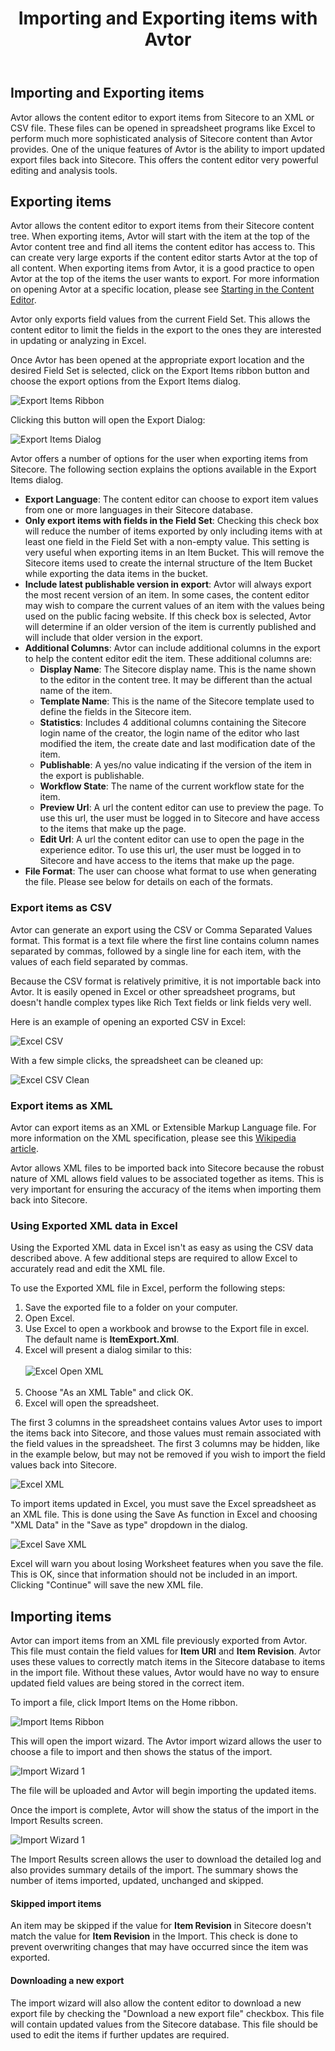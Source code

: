 ﻿---
title: Importing and Exporting items with Avtor
layout: AvtorLayout
---

## Importing and Exporting items
Avtor allows the content editor to export items from Sitecore to an XML or CSV file. These files can be opened in spreadsheet programs like Excel to perform much more sophisticated analysis of Sitecore content than Avtor provides. One of the unique features of Avtor is the ability to import updated export files back into Sitecore. This offers the content editor very powerful editing and analysis tools.

## Exporting items
Avtor allows the content editor to export items from their Sitecore content tree. When exporting items, Avtor will start with the item at the top of the Avtor content tree and find all items the content editor has access to. This can create very large exports if the content editor starts Avtor at the top of all content. When exporting items from Avtor, it is a good practice to open Avtor at the top of the items the user wants to export. For more information on opening Avtor at a specific location, please see [Starting in the Content Editor](/avtor/gettingstarted.html#starting-in-the-content-editor).

Avtor only exports field values from the current Field Set. This allows the content editor to limit the fields in the export to the ones they are interested in updating or analyzing in Excel.

Once Avtor has been opened at the appropriate export location and the desired Field Set is selected, click on the Export Items ribbon button and choose the export options from the Export Items dialog.

![Export Items Ribbon](/Images/Avtor/ImportExport_ExportItemsRibbon.png)

Clicking this button will open the Export Dialog:

![Export Items Dialog](/Images/Avtor/ImportExport_ExportItemsDialog.png)

Avtor offers a number of options for the user when exporting items from Sitecore. The following section explains the options available in the Export Items dialog.

- **Export Language**: The content editor can choose to export item values from one or more languages in their Sitecore database. 
- **Only export items with fields in the Field Set**: Checking this check box will reduce the number of items exported by only including items with at least one field in the Field Set with a non-empty value. This setting is very useful when exporting items in an Item Bucket. This will remove the Sitecore items used to create the internal structure of the Item Bucket while exporting the data items in the bucket.
- **Include latest publishable version in export**: Avtor will always export the most recent version of an item. In some cases, the content editor may wish to compare the current values of an item with the values being used on the public facing website. If this check box is selected, Avtor will determine if an older version of the item is currently published and will include that older version in the export.
- **Additional Columns**: Avtor can include additional columns in the export to help the content editor edit the item. These additional columns are:
	- **Display Name**: The Sitecore display name. This is the name shown to the editor in the content tree. It may be different than the actual name of the item.
    - **Template Name**: This is the name of the Sitecore template used to define the fields in the Sitecore item.
    - **Statistics**: Includes 4 additional columns containing the Sitecore login name of the creator, the login name of the editor who last modified the item, the create date and last modification date of the item.
	- **Publishable**: A yes/no value indicating if the version of the item in the export is publishable.
	- **Workflow State**: The name of the current workflow state for the item.
    - **Preview Url**: A url the content editor can use to preview the page. To use this url, the user must be logged in to Sitecore and have access to the items that make up the page.
    - **Edit Url**: A url the content editor can use to open the page in the experience editor. To use this url, the user must be logged in to Sitecore and have access to the items that make up the page.
- **File Format**: The user can choose what format to use when generating the file. Please see below for details on each of the formats.

### Export items as CSV
Avtor can generate an export using the CSV or Comma Separated Values format. This format is a text file where the first line contains column names separated by commas, followed by a single line for each item, with the values of each field separated by commas.

Because the CSV format is relatively primitive, it is not importable back into Avtor. It is easily opened in Excel or other spreadsheet programs, but doesn't handle complex types like Rich Text fields or link fields very well.

Here is an example of opening an exported CSV in Excel:

![Excel CSV](/Images/Avtor/ImportExport_ExcelCSV.png)

With a few simple clicks, the spreadsheet can be cleaned up:

![Excel CSV Clean](/Images/Avtor/ImportExport_ExcelCSVClean.png)

### Export items as XML
Avtor can export items as an XML or Extensible Markup Language file. For more information on the XML specification, please see this [Wikipedia article](https://en.wikipedia.org/wiki/XML).

Avtor allows XML files to be imported back into Sitecore because the robust nature of XML allows field values to be associated together as items. This is very important for ensuring the accuracy of the items when importing them back into Sitecore.

### Using Exported XML data in Excel
Using the Exported XML data in Excel isn't as easy as using the CSV data described above. A few additional steps are required to allow Excel to accurately read and edit the XML file.

To use the Exported XML file in Excel, perform the following steps:

1. Save the exported file to a folder on your computer.
2. Open Excel.
3. Use Excel to open a workbook and browse to the Export file in excel. The default name is **ItemExport.Xml**.
4. Excel will present a dialog similar to this: <br/><br/>![Excel Open XML](/Images/Avtor/ImportExport_ExcelOpenXML.png)<br/><br/>
5. Choose "As an XML Table" and click OK.
6. Excel will open the spreadsheet. 

The first 3 columns in the spreadsheet contains values Avtor uses to import the items back into Sitecore, and those values must remain associated with the field values in the spreadsheet. The first 3 columns may be hidden, like in the example below, but may not be removed if you wish to import the field values back into Sitecore.

![Excel XML](/Images/Avtor/ImportExport_ExcelXML.png)

To import items updated in Excel, you must save the Excel spreadsheet as an XML file. This is done using the Save As function in Excel and choosing "XML Data" in the "Save as type" dropdown in the dialog.

![Excel Save XML](/Images/Avtor/ImportExport_ExcelSaveXML.png)

Excel will warn you about losing Worksheet features when you save the file. This is OK, since that information should not be included in an import. Clicking "Continue" will save the new XML file.

## Importing items
Avtor can import items from an XML file previously exported from Avtor. This file must contain the field values for **Item URI** and **Item Revision**. Avtor uses these values to correctly match items in the Sitecore database to items in the import file. Without these values, Avtor would have no way to ensure updated field values are being stored in the correct item.

To import a file, click Import Items on the Home ribbon.

![Import Items Ribbon](/Images/Avtor/ImportExport_ImportItemsRibbon.png)

This will open the import wizard. The Avtor import wizard allows the user to choose a file to import and then shows the status of the import.

![Import Wizard 1](/Images/Avtor/ImportExport_ImportWizard1.png)

The file will be uploaded and Avtor will begin importing the updated items. 

Once the import is complete, Avtor will show the status of the import in the Import Results screen.

![Import Wizard 1](/Images/Avtor/ImportExport_ImportResults.png)

The Import Results screen allows the user to download the detailed log and also provides summary details of the import. The summary shows the number of items imported, updated, unchanged and skipped.

#### Skipped import items
An item may be skipped if the value for **Item Revision** in Sitecore doesn't match the value for **Item Revision** in the Import. This check is done to prevent overwriting changes that may have occurred since the item was exported.

#### Downloading a new export
The import wizard will also allow the content editor to download a new export file by checking the "Download a new export file" checkbox. This file will contain updated values from the Sitecore database. This file should be used to edit the items if further updates are required.

